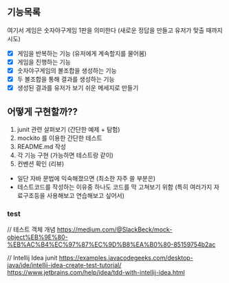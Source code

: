 

## 기능목록

여기서 게임은 숫자야구게임 1판을 의미한다 (새로운 정답을 만들고 유저가 맞출 때까지 시도)

- [x] 게임을 반복하는 기능 (유저에게 계속할지를 물어봄)
- [x] 게임을 진행하는 기능
- [x] 숫자야구게임의 볼조합을 생성하는 기능
- [x] 두 볼조합을 통해 결과를 생성하는 기능
- [x] 생성된 결과를 유저가 보기 쉬운 메세지로 만들기

## 어떻게 구현할까?? 

1. junit 관련 살펴보기 (간단한 예제 + 탐험)
2. mockito 를 이용한 간단한 테스트
3. README.md 작성
4. 각 기능 구현 (가능하면 테스트랑 같이)
5. 컨벤션 확인 (리뷰)

- 일단 자바 문법에 익숙해졌으면 (최소한 자주 쓸 부분은)
- 테스트코드를 작성하는 이유중 하나도 코드를 막 고쳐보기 위함 (특히 여러가지 자료구조등을 사용해보고 연습해보고 싶어서) 




### test

// 테스트 객체 개념
https://medium.com/@SlackBeck/mock-object%EB%9E%80-%EB%AC%B4%EC%97%87%EC%9D%B8%EA%B0%80-85159754b2ac 

// Intellij Idea junit
https://examples.javacodegeeks.com/desktop-java/ide/intellij-idea-create-test-tutorial/
https://www.jetbrains.com/help/idea/tdd-with-intellij-idea.html